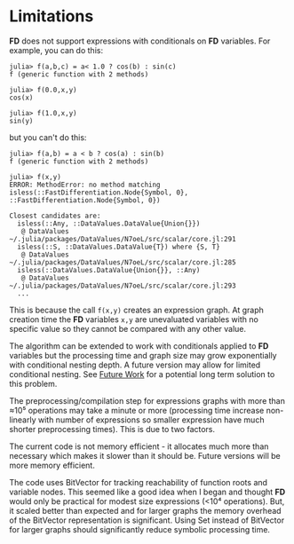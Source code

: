 # Limitations
**FD** does not support expressions with conditionals on **FD** variables. For example, you can do this:
```
julia> f(a,b,c) = a< 1.0 ? cos(b) : sin(c)
f (generic function with 2 methods)

julia> f(0.0,x,y)
cos(x)

julia> f(1.0,x,y)
sin(y)
```
but you can't do this:
```
julia> f(a,b) = a < b ? cos(a) : sin(b)
f (generic function with 2 methods)

julia> f(x,y)
ERROR: MethodError: no method matching isless(::FastDifferentiation.Node{Symbol, 0}, ::FastDifferentiation.Node{Symbol, 0})

Closest candidates are:
  isless(::Any, ::DataValues.DataValue{Union{}})
   @ DataValues ~/.julia/packages/DataValues/N7oeL/src/scalar/core.jl:291
  isless(::S, ::DataValues.DataValue{T}) where {S, T}
   @ DataValues ~/.julia/packages/DataValues/N7oeL/src/scalar/core.jl:285
  isless(::DataValues.DataValue{Union{}}, ::Any)
   @ DataValues ~/.julia/packages/DataValues/N7oeL/src/scalar/core.jl:293
  ...
```
This is because the call `f(x,y)` creates an expression graph. At graph creation time the **FD** variables `x,y` are unevaluated variables with no specific value so they cannot be compared with any other value.

The algorithm can be extended to work with conditionals applied to **FD** variables but the processing time and graph size may grow exponentially with conditional nesting depth. A future version may allow for limited conditional nesting. See [Future Work](@ref) for a potential long term solution to this problem.

The preprocessing/compilation step for expressions graphs with more than ≈10⁵ operations may take a minute or more (processing time increase non-linearly with number of expressions so smaller expression have much shorter preprocessing times). This is due to two factors. 

The current code is not memory efficient - it allocates much more than necessary which makes it slower than it should be. Future versions will be more memory efficient.

The code uses BitVector for tracking reachability of function roots and variable nodes. This seemed like a good idea when I began and thought **FD** would only be practical for modest size expressions (<10⁴ operations). But, it scaled better than expected and for larger graphs the memory overhead of the BitVector representation is significant. Using Set instead of BitVector for larger graphs should significantly reduce symbolic processing time.
